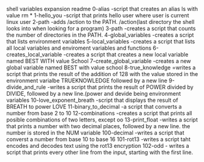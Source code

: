 shell variables expansion readme
0-alias -script that creates an alias ls with value rm *
1-hello_you -script that prints hello user where user is current linux user
2-path -adds /action to the PATH. /action(last directory the shell looks into when looking for a program)
3-path -creates a script that counts the number of directories in the PATH.
4-global_variables  -creates a script that lists environment variables
5-local_variables -creates a script that lists all local variables and enviroment variables and functions
6-creates_local_variable  -creates a script that creates a new local variable named BEST WITH value School
7-create_global_variable -creates a new global variable named BEST with value school
8-true_knowledge =writes a script that prints the result of the addition of 128 with the value stored in the environment varialbe TRUEKNOWLEDGE
followed by a new line
9-divide_and_rule -writes a script that prints the result of POWER divided by DIVIDE, followed by a new line.(power and devide being environment variables
10-love_exponent_breath -script that displays the result of BREATH to power LOVE
11-binary_to_decimal -a script that converts a number from base 2 to  10
12-combinations -creates a script that prints all posible combinations of two letters, except oo
13-print_float -writes a script that prints a number with two decimal places, followed by a new line. the number is stored in the NUM variable
100-decimal -writes a script that converst a number from base 10 to base 16
101-rot13 -writes a script taht encodes and decodes text using the rot13 encryption
102-odd - writes a script that prints every other line from the input, starting with the first line. 
